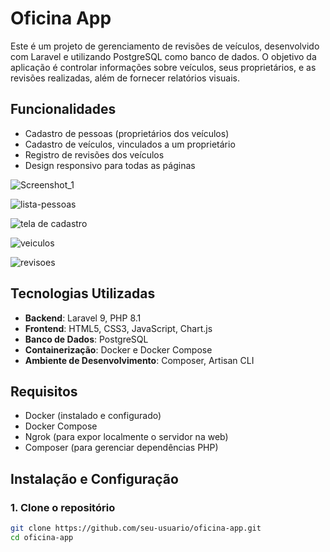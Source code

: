 # Oficina App

Este é um projeto de gerenciamento de revisões de veículos, desenvolvido com Laravel e utilizando PostgreSQL como banco de dados. O objetivo da aplicação é controlar informações sobre veículos, seus proprietários, e as revisões realizadas, além de fornecer relatórios visuais.

## Funcionalidades

- Cadastro de pessoas (proprietários dos veículos)
- Cadastro de veículos, vinculados a um proprietário
- Registro de revisões dos veículos
- Design responsivo para todas as páginas

![Screenshot_1](https://github.com/user-attachments/assets/78411921-d276-4e03-9d22-c2a55f9256e2)


![lista-pessoas](https://github.com/user-attachments/assets/27f96a4c-3eef-4b99-b13a-f2387c2d44a7)


![tela de cadastro](https://github.com/user-attachments/assets/0d60a7bb-6999-4be1-b6b5-08c7017c53ae)


![veiculos](https://github.com/user-attachments/assets/24982143-0981-44bd-8ce0-54ed73dadb10)

![revisoes](https://github.com/user-attachments/assets/45dfcebe-e35f-4aa7-ab15-7f8bffe7beeb)



## Tecnologias Utilizadas

- **Backend**: Laravel 9, PHP 8.1
- **Frontend**: HTML5, CSS3, JavaScript, Chart.js
- **Banco de Dados**: PostgreSQL
- **Containerização**: Docker e Docker Compose
- **Ambiente de Desenvolvimento**: Composer, Artisan CLI

## Requisitos

- Docker (instalado e configurado)
- Docker Compose
- Ngrok (para expor localmente o servidor na web)
- Composer (para gerenciar dependências PHP)

## Instalação e Configuração

### 1. Clone o repositório

```bash
git clone https://github.com/seu-usuario/oficina-app.git
cd oficina-app
